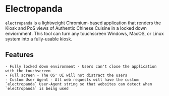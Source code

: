 # Electropanda

`electropanda` is a lightweight Chromium-based application that renders the Kiosk and PoS views of Authentic Chinese Cuisine in a locked down enviornment. This tool can turn any touchscreen Windows, MacOS, or Linux system into a fully-usable kiosk.

## Features

    - Fully locked down environment - Users can't close the application with the touchscreen
    - Full screen - The OS' UI will not distract the users
    - Custom User Agent - All web requests will have the custom `electropanda` User-Agent string so that websites can detect when `electropanda` is being used
